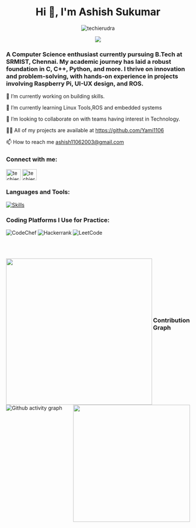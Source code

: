 <h1 align="center">Hi 👋, I'm Ashish Sukumar</h1>


<p align="center"> <img src="https://komarev.com/ghpvc/?username=Yami1106&label=Profile%20views&color=0e75b6&style=flat" alt="techierudra" /> </p>

<p align="center"> <img src="https://github-profile-trophy.vercel.app/?username=Yami1106&theme=onedark&row=1" />
</p>

<h3>A Computer Science enthusiast currently pursuing B.Tech at SRMIST, Chennai. My academic journey has laid a robust foundation in C, C++, Python, and more. I thrive on innovation and problem-solving, with hands-on experience in projects involving Raspberry Pi, UI-UX design, and ROS.</h3>



🔭 I’m currently working on building skills.

🌱 I’m currently learning Linux Tools,ROS and embedded systems

👯 I’m looking to collaborate on with teams having interest in Technology.

👨‍💻 All of my projects are available at https://github.com/Yami1106

📫 How to reach me ashish11062003@gmail.com

<h3 align="left">Connect with me:</h3>
<p align="left">
<a href="https://www.linkedin.com/in/ashish-sukumar-086663272/" target="blank"><img align="center" src="https://raw.githubusercontent.com/rahuldkjain/github-profile-readme-generator/master/src/images/icons/Social/linked-in-alt.svg" alt="techierudra" height="30" width="40" /></a>
<a href="https://www.instagram.com/y11ami06/" target="blank"><img align="center" src="https://raw.githubusercontent.com/rahuldkjain/github-profile-readme-generator/master/src/images/icons/Social/instagram.svg" alt="techierudra" height="30" width="40" /></a>




<h3 align="left">Languages and Tools:</h3>

[![Skills](https://skillicons.dev/icons?i=c,cpp,python,arduino,raspberrypi,git,github,figma,js,html,css,react,nodejs,linux,mysql,sqlite,vscode,autocad,ros,ubuntu,redhat,sklearn,tensorflow,docker,anaconda,jenkins,kubernetes,bash,aws)](https://skillicons.dev)


<h3 align="left">Coding Platforms I Use for Practice:</h3>

![CodeChef](https://img.shields.io/badge/CodeChef-%23964B00.svg?style=for-the-badge&logo=CodeChef&logoColor=white) 
![Hackerrank](https://img.shields.io/badge/-Hackerrank-2EC866?style=for-the-badge&logo=HackerRank&logoColor=white)
![LeetCode](https://img.shields.io/badge/LeetCode-000000?style=for-the-badge&logo=LeetCode&logoColor=#d16c06)






<br><br>
<!-- Statistics -->
<p align="left">
  <img align="left" src="https://github-readme-stats.vercel.app/api?username=Yami1106&theme=tokyonight&count_private=true&include_all_commits=true&show_icons=true&custom_title=%23%20GitHub%20Stats%20%E2%9C%85" width="400px"  />
  
  <img align="right" src="https://github-readme-stats.vercel.app/api/top-langs/?username=Yami1106&theme=tokyonight&layout=compact&langs_count=10&custom_title=%23%20Most%20Used%20Languages%20%F0%9F%91%A8%F0%9F%8F%BD%E2%80%8D%F0%9F%92%BB" width="320px" />
</p>

<br><br><br><br><br><br><br><br>


### Contribution Graph
![Github activity graph](https://github-readme-activity-graph.vercel.app/graph?username=Yami1106&theme=github-compact)


<!---
Yami1106/Yami1106 is a ✨ special ✨ repository because its `README.md` (this file) appears on your GitHub profile.
You can click the Preview link to take a look at your changes.
--->
